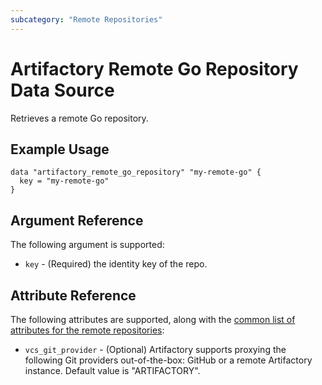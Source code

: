 ```yaml
---
subcategory: "Remote Repositories"
---
```

# Artifactory Remote Go Repository Data Source

Retrieves a remote Go repository.

## Example Usage

```hcl
data "artifactory_remote_go_repository" "my-remote-go" {
  key = "my-remote-go"
}
```

## Argument Reference

The following argument is supported:

* `key` - (Required) the identity key of the repo.

## Attribute Reference

The following attributes are supported, along with the [common list of attributes for the remote repositories](remote.md):

* `vcs_git_provider` - (Optional) Artifactory supports proxying the following Git providers out-of-the-box: GitHub or a remote Artifactory instance. Default value is "ARTIFACTORY".
